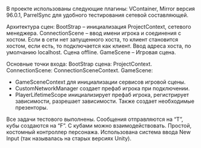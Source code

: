 В проекте использованы следующие плагины: VContainer, Mirror версия 96.0.1, ParrelSync для удобного тестирования сетевой составляющей. 

Архитектура сцен:
BootStrap – инициализация ProjectContext, сетевого менеджера. 
ConnectionScene – ввод имени игрока и соединения с хостом. Если в сети нет запущенного хоста, то клиент становится хостом, если есть, то подключается как клиент. Ввод адреса хоста, по умолчанию localhost.  Сцена offline. 
GameScene – Игровая сцена.

Основные точки входа:
BootStrap сцена: ProjectContext.
ConnectionScene: ConnectionSceneContext.
GameScene: 
-	GameSceneContext для инициализации сервисов игровой сцены.
-	CustomNetworkManager создает префаб игрока при подключении.
-	PlayerLifetimeScope инициализирует префаб игрока, регистрирует зависимости, разрешает зависимости. Также создает необходимые презенторы.
  
Все задачи тестового выполнены. Сообщения отправляются на “T”, кубы создаются на “F”. С кубами можно взаимодействовать. Простой, костомный контроллер персонажа. Использована система ввода New Input (так называлась на старых версиях Unity).

